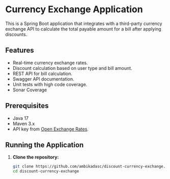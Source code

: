 # Currency Exchange Application

This is a Spring Boot application that integrates with a third-party currency exchange API to calculate the total payable amount for a bill after applying discounts.

## Features
- Real-time currency exchange rates.
- Discount calculation based on user type and bill amount.
- REST API for bill calculation.
- Swagger API documentation.
- Unit tests with high code coverage.
- Sonar Coverage

## Prerequisites
- Java 17
- Maven 3.x
- API key from [Open Exchange Rates](https://openexchangerates.org/).

## Running the Application

1. **Clone the repository:**
   ```bash
   git clone https://github.com/ambikadasc/discount-currency-exchange.git
   cd discount-currency-exchange
